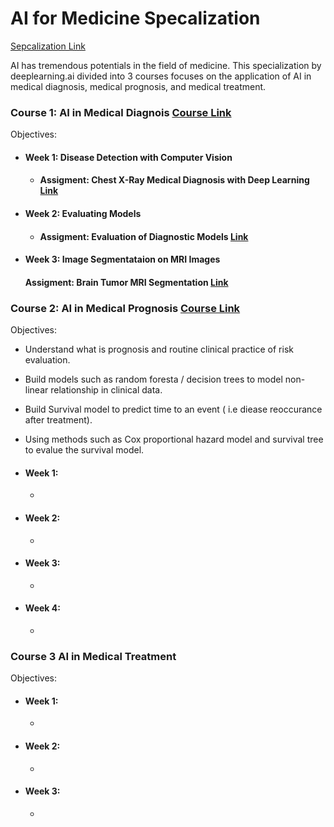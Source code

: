 # AI for Medicine Specalization      
[Sepcalization Link](https://www.coursera.org/specializations/ai-for-medicine) 

<p> AI has tremendous potentials in the field of medicine.  
This specialization by deeplearning.ai divided into 3 courses focuses on the application of AI in medical diagnosis, medical prognosis, and medical treatment. </p>

### Course 1: AI in Medical Diagnois [Course Link](https://www.coursera.org/learn/ai-for-medical-diagnosis?specialization=ai-for-medicine) 
Objectives: 
- #### Week 1: Disease Detection with Computer Vision
  - #### Assigment: Chest X-Ray Medical Diagnosis with Deep Learning [Link](https://github.com/mei-pan/AI_for_Medicine_Specalization/blob/main/Course%201/C1_Week1/C1_W1_Assignment.ipynb)
    
- #### Week 2: Evaluating Models
  - #### Assigment: Evaluation of Diagnostic Models [Link](hhttps://github.com/mei-pan/AI_for_Medicine_Specalization/blob/main/Course%201/C1_Week2/C1_W2_Assignment.ipynb)
    

- #### Week 3: Image Segmentataion on MRI Images
  #### Assigment: Brain Tumor MRI Segmentation [Link](https://github.com/mei-pan/AI_for_Medicine_Specalization/blob/main/Course%201/C1_Week3/C1_W3_Assignment.ipynb)
  
### Course 2: AI in Medical Prognosis  [Course Link](https://www.coursera.org/learn/ai-for-medical-prognosis?specialization=ai-for-medicine) 
Objectives:
 - Understand what is prognosis and routine clinical practice of risk evaluation.
 - Build models such as random foresta / decision trees to model non-linear relationship in clinical data.
 - Build Survival model to predict time to an event ( i.e diease reoccurance after treatment).
 - Using methods such as Cox proportional hazard model and survival tree to evalue the survival model.
   
- #### Week 1: 
 
  - 
- #### Week 2: 
  - 
- #### Week 3: 
  - 
- #### Week 4: 
  - 
### Course 3 AI in Medical Treatment
Objectives: 
- #### Week 1: 
  - 
- #### Week 2: 
  - 
- #### Week 3: 
  -  
